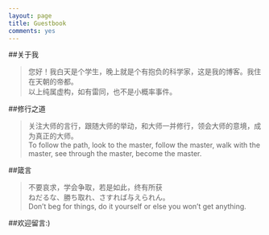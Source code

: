 ```yaml
---
layout: page
title: Guestbook
comments: yes
---
```

##关于我

>您好！我白天是个学生，晚上就是个有抱负的科学家，这是我的博客。我住在天朝的帝都。   
以上纯属虚构，如有雷同，也不是小概率事件。

##修行之道

>关注大师的言行，跟随大师的举动，和大师一并修行，领会大师的意境，成为真正的大师。   
To follow the path, look to the master, follow the master, walk with the master, see through the master, become the master.

##箴言

>不要哀求，学会争取，若是如此，终有所获   
ねだるな、勝ち取れ、さすれば与えられん。   
Don’t beg for things, do it yourself or else you won’t get anything.

##欢迎留言:)
